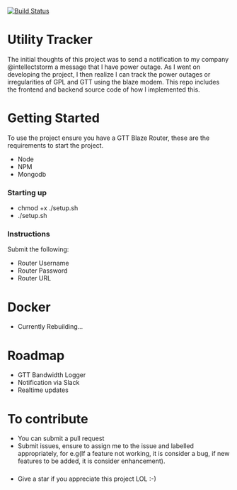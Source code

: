 [![Build Status](https://travis-ci.com/Alien-nick/UtilityNotifier.svg?branch=master)](https://travis-ci.com/Alien-nick/UtilityNotifier)

# Utility Tracker

The initial thoughts of this project was to send a notification to my company @intellectstorm a message that I have power outage. As I went on developing the project, I then realize I can track the power outages or irregularities of GPL and GTT using the blaze modem. This repo includes the frontend and backend source code of how I implemented this.

# Getting Started

To use the project ensure you have a GTT Blaze Router, these are the requirements to start the project.
- Node
- NPM
- Mongodb

### Starting up
- chmod +x ./setup.sh
- ./setup.sh

### Instructions
Submit the following:
- Router Username
- Router Password
- Router URL

# Docker
- Currently Rebuilding...

# Roadmap
- GTT Bandwidth Logger
- Notification via Slack
- Realtime updates

# To contribute
- You can submit a pull request
- Submit issues, ensure to assign me to the issue and labelled appropriately, for e.g(If a feature not working, it is consider a bug, if new features to be added, it is consider enhancement).

###
- Give a star if you appreciate this project LOL :-)

